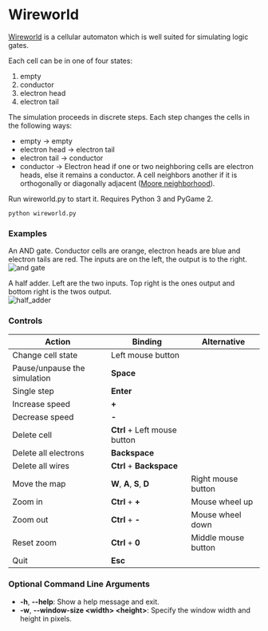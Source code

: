 # Wireworld
[Wireworld](https://en.wikipedia.org/wiki/Wireworld) is a cellular automaton which is well suited for simulating logic gates.

Each cell can be in one of four states:
1. empty
2. conductor   
3. electron head
4. electron tail

The simulation proceeds in discrete steps. Each step changes the cells in the following ways:
- empty &rarr; empty
- electron head &rarr; electron tail
- electron tail &rarr; conductor
- conductor &rarr; Electron head if one or two neighboring cells are electron heads, else it remains a conductor. A cell neighbors another if it is orthogonally or diagonally adjacent ([Moore neighborhood](https://en.wikipedia.org/wiki/Moore_neighborhood)).

Run wireworld.py to start it. Requires Python 3 and PyGame 2.
```
python wireworld.py
```

### Examples
An AND gate. Conductor cells are orange, electron heads are blue and electron tails are red. The inputs are on the left, the output is to the right.  
![and gate](screenshot_and_gate.png)

A half adder. Left are the two inputs. Top right is the ones output and bottom right is the twos output.  
![half_adder](screenshot_half_adder.png)

### Controls
| Action | Binding | Alternative |
| --- | --- | --- |
| Change cell state | Left mouse button |  |
| Pause/unpause the simulation | **Space** |  |
| Single step | **Enter** |  |
| Increase speed | **+** |  |
| Decrease speed | **-** |  |
| Delete cell | **Ctrl** + Left mouse button |  |
| Delete all electrons | **Backspace** |  |
| Delete all wires | **Ctrl** + **Backspace** |  |
| Move the map | **W**, **A**, **S**, **D** | Right mouse button |
| Zoom in | **Ctrl** + **+** | Mouse wheel up |
| Zoom out | **Ctrl** + **-** | Mouse wheel down |
| Reset zoom | **Ctrl** + **0** | Middle mouse button |
| Quit | **Esc** |  |


### Optional Command Line Arguments
- **-h**, **--help**: Show a help message and exit.
- **-w**, **--window-size \<width> \<height>**: Specify the window width and height in pixels.
